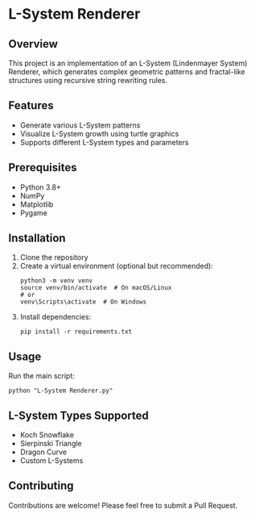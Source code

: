 # L-System Renderer

## Overview
This project is an implementation of an L-System (Lindenmayer System) Renderer, which generates complex geometric patterns and fractal-like structures using recursive string rewriting rules.

## Features
- Generate various L-System patterns
- Visualize L-System growth using turtle graphics
- Supports different L-System types and parameters

## Prerequisites
- Python 3.8+
- NumPy
- Matplotlib
- Pygame

## Installation
1. Clone the repository
2. Create a virtual environment (optional but recommended):
   ```
   python3 -m venv venv
   source venv/bin/activate  # On macOS/Linux
   # or
   venv\Scripts\activate  # On Windows
   ```
3. Install dependencies:
   ```
   pip install -r requirements.txt
   ```

## Usage
Run the main script:
```
python "L-System Renderer.py"
```

## L-System Types Supported
- Koch Snowflake
- Sierpinski Triangle
- Dragon Curve
- Custom L-Systems

## Contributing
Contributions are welcome! Please feel free to submit a Pull Request.
